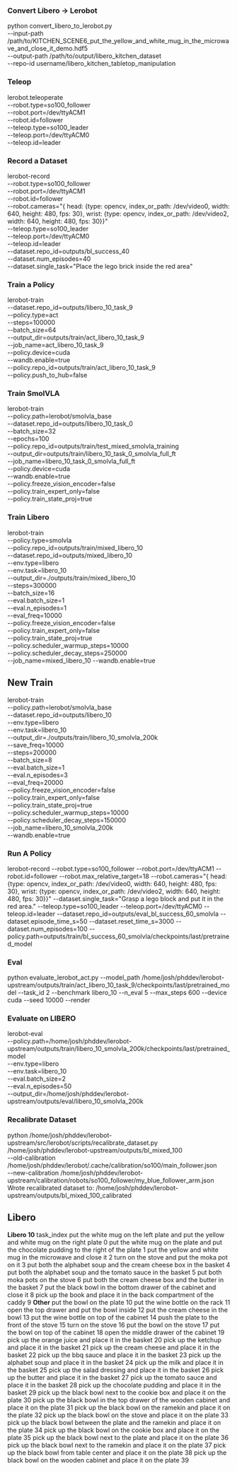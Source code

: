 
### Convert Libero -> Lerobot
python convert_libero_to_lerobot.py \
    --input-path /path/to/KITCHEN_SCENE6_put_the_yellow_and_white_mug_in_the_microwave_and_close_it_demo.hdf5 \
    --output-path /path/to/output/libero_kitchen_dataset \
    --repo-id username/libero_kitchen_tabletop_manipulation

### Teleop
lerobot.teleoperate \
    --robot.type=so100_follower \
    --robot.port=/dev/ttyACM1 \
    --robot.id=follower \
    --teleop.type=so100_leader \
    --teleop.port=/dev/ttyACM0 \
    --teleop.id=leader

### Record a Dataset

lerobot-record \
    --robot.type=so100_follower \
    --robot.port=/dev/ttyACM1 \
    --robot.id=follower \
    --robot.cameras="{ head: {type: opencv, index_or_path: /dev/video0, width: 640, height: 480, fps: 30}, wrist: {type: opencv, index_or_path: /dev/video2, width: 640, height: 480, fps: 30}}" \
    --teleop.type=so100_leader \
    --teleop.port=/dev/ttyACM0 \
    --teleop.id=leader \
    --dataset.repo_id=outputs/bl_success_40 \
    --dataset.num_episodes=40 \
    --dataset.single_task="Place the lego brick inside the red area"

### Train a Policy

lerobot-train \
  --dataset.repo_id=outputs/libero_10_task_9 \
  --policy.type=act \
  --steps=100000 \
  --batch_size=64 \
  --output_dir=outputs/train/act_libero_10_task_9 \
  --job_name=act_libero_10_task_9 \
  --policy.device=cuda \
  --wandb.enable=true \
  --policy.repo_id=outputs/train/act_libero_10_task_9 \
  --policy.push_to_hub=false


### Train SmolVLA
lerobot-train \
  --policy.path=lerobot/smolvla_base \
  --dataset.repo_id=outputs/libero_10_task_0 \
  --batch_size=32 \
  --epochs=100 \
  --policy.repo_id=outputs/train/test_mixed_smolvla_training \
  --output_dir=outputs/train/libero_10_task_0_smolvla_full_ft \
  --job_name=libero_10_task_0_smolvla_full_ft \
  --policy.device=cuda \
  --wandb.enable=true \
  --policy.freeze_vision_encoder=false \
  --policy.train_expert_only=false \
  --policy.train_state_proj=true

### Train Libero

lerobot-train \
  --policy.type=smolvla \
  --policy.repo_id=outputs/train/mixed_libero_10 \
  --dataset.repo_id=outputs/mixed_libero_10 \
  --env.type=libero \
  --env.task=libero_10 \
  --output_dir=./outputs/train/mixed_libero_10 \
  --steps=300000 \
  --batch_size=16 \
  --eval.batch_size=1 \
  --eval.n_episodes=1 \
  --eval_freq=10000 \
  --policy.freeze_vision_encoder=false \
  --policy.train_expert_only=false \
  --policy.train_state_proj=true \
  --policy.scheduler_warmup_steps=10000 \
  --policy.scheduler_decay_steps=250000 \
  --job_name=mixed_libero_10
  --wandb.enable=true


## New Train

lerobot-train \
  --policy.path=lerobot/smolvla_base \
  --dataset.repo_id=outputs/libero_10 \
  --env.type=libero \
  --env.task=libero_10 \
  --output_dir=./outputs/train/libero_10_smolvla_200k \
  --save_freq=10000 \
  --steps=200000 \
  --batch_size=8 \
  --eval.batch_size=1 \
  --eval.n_episodes=3 \
  --eval_freq=20000 \
  --policy.freeze_vision_encoder=false \
  --policy.train_expert_only=false \
  --policy.train_state_proj=true \
  --policy.scheduler_warmup_steps=10000 \
  --policy.scheduler_decay_steps=150000 \
  --job_name=libero_10_smolvla_200k \
  --wandb.enable=true

### Run A Policy
lerobot-record   --robot.type=so100_follower   --robot.port=/dev/ttyACM1   --robot.id=follower   --robot.max_relative_target=18   --robot.cameras="{ head: {type: opencv, index_or_path: /dev/video0, width: 640, height: 480, fps: 30}, wrist: {type: opencv, index_or_path: /dev/video2, width: 640, height: 480, fps: 30}}"    --dataset.single_task="Grasp a lego block and put it in the red area."  --teleop.type=so100_leader  --teleop.port=/dev/ttyACM0  --teleop.id=leader --dataset.repo_id=outputs/eval_bl_success_60_smolvla   --dataset.episode_time_s=50 --dataset.reset_time_s=3000  --dataset.num_episodes=100   --policy.path=outputs/train/bl_success_60_smolvla/checkpoints/last/pretrained_model

### Eval

python evaluate_lerobot_act.py   --model_path /home/josh/phddev/lerobot-upstream/outputs/train/act_libero_10_task_9/checkpoints/last/pretrained_model   --task_id 2   --benchmark libero_10   --n_eval 5   --max_steps 600   --device cuda   --seed 10000   --render

### Evaluate on LIBERO
lerobot-eval \
  --policy.path=/home/josh/phddev/lerobot-upstream/outputs/train/libero_10_smolvla_200k/checkpoints/last/pretrained_model \
  --env.type=libero \
  --env.task=libero_10 \
  --eval.batch_size=2 \
  --eval.n_episodes=50 \
  --output_dir=/home/josh/phddev/lerobot-upstream/outputs/eval/libero_10_smolvla_200k

### Recalibrate Dataset

python /home/josh/phddev/lerobot-upstream/src/lerobot/scripts/recalibrate_dataset.py \
  /home/josh/phddev/lerobot-upstream/outputs/bl_mixed_100 \
  --old-calibration /home/josh/phddev/lerobot/.cache/calibration/so100/main_follower.json \
  --new-calibration /home/josh/phddev/lerobot-upstream/calibration/robots/so100_follower/my_blue_follower_arm.json
Wrote recalibrated dataset to: /home/josh/phddev/lerobot-upstream/outputs/bl_mixed_100_calibrated



## Libero

**Libero 10**
                                                                                          task_index
put the white mug on the left plate and put the yellow and white mug on the right plate            0
put the white mug on the plate and put the chocolate pudding to the right of the plate             1
put the yellow and white mug in the microwave and close it                                         2
turn on the stove and put the moka pot on it                                                       3
put both the alphabet soup and the cream cheese box in the basket                                  4
put both the alphabet soup and the tomato sauce in the basket                                      5
put both moka pots on the stove                                                                    6
put both the cream cheese box and the butter in the basket                                         7
put the black bowl in the bottom drawer of the cabinet and close it                                8
pick up the book and place it in the back compartment of the caddy                                 9
**Other**
put the bowl on the plate                                                                         10
put the wine bottle on the rack                                                                   11
open the top drawer and put the bowl inside                                                       12
put the cream cheese in the bowl                                                                  13
put the wine bottle on top of the cabinet                                                         14
push the plate to the front of the stove                                                          15
turn on the stove                                                                                 16
put the bowl on the stove                                                                         17
put the bowl on top of the cabinet                                                                18
open the middle drawer of the cabinet                                                             19
pick up the orange juice and place it in the basket                                               20
pick up the ketchup and place it in the basket                                                    21
pick up the cream cheese and place it in the basket                                               22
pick up the bbq sauce and place it in the basket                                                  23
pick up the alphabet soup and place it in the basket                                              24
pick up the milk and place it in the basket                                                       25
pick up the salad dressing and place it in the basket                                             26
pick up the butter and place it in the basket                                                     27
pick up the tomato sauce and place it in the basket                                               28
pick up the chocolate pudding and place it in the basket                                          29
pick up the black bowl next to the cookie box and place it on the plate                           30
pick up the black bowl in the top drawer of the wooden cabinet and place it on the plate          31
pick up the black bowl on the ramekin and place it on the plate                                   32
pick up the black bowl on the stove and place it on the plate                                     33
pick up the black bowl between the plate and the ramekin and place it on the plate                34
pick up the black bowl on the cookie box and place it on the plate                                35
pick up the black bowl next to the plate and place it on the plate                                36
pick up the black bowl next to the ramekin and place it on the plate                              37
pick up the black bowl from table center and place it on the plate                                38
pick up the black bowl on the wooden cabinet and place it on the plate                            39


